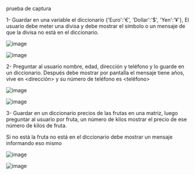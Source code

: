 prueba de captura

1- Guardar en una variable el diccionario {'Euro':'€', 'Dollar':'$', 'Yen':'¥'}, 
El usuario debe meter una divisa y debe mostrar el símbolo o un mensaje de que la divisa no está en el diccionario.

![image](https://github.com/user-attachments/assets/8aecb764-91d9-428d-9ff1-0dea088ed4a9)

![image](https://github.com/user-attachments/assets/27cad62a-42d6-4c96-8d7a-a84b5b786025)

2- Preguntar al usuario nombre, edad, dirección y teléfono y lo guarde en un diccionario. 
Después debe mostrar por pantalla el mensaje 
<nombre> 
tiene <edad> años, 
vive en <dirección> 
y su número de teléfono es <teléfono>

![image](https://github.com/user-attachments/assets/b4615d1a-0df4-4fc6-b755-897f3cfbf4b5)

![image](https://github.com/user-attachments/assets/912d9726-afe2-472a-9b42-830887d0cccf)

3- Guardar en un diccionario precios de las frutas en una matriz, luego preguntar al usuario por 
fruta, 
un número de kilos 
mostrar el precio de ese número de kilos de fruta.

Si no está la fruta no está en el diccionario debe mostrar un mensaje informando eso mismo

![image](https://github.com/user-attachments/assets/7b880fb8-e420-4204-865a-350febeed282)

![image](https://github.com/user-attachments/assets/e88b0979-2ee8-4e7d-b55e-67a69a3c5ed0)
